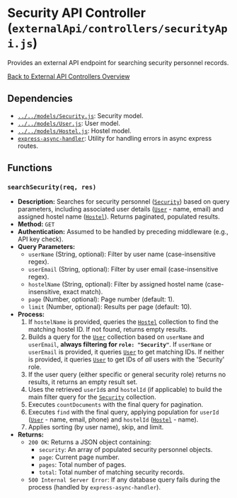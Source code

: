 # Security API Controller (`externalApi/controllers/securityApi.js`)

Provides an external API endpoint for searching security personnel records.

[Back to External API Controllers Overview](README.md)

## Dependencies

- [`../../models/Security.js`](../../models/Security.md): Security model.
- [`../../models/User.js`](../../models/User.md): User model.
- [`../../models/Hostel.js`](../../models/Hostel.md): Hostel model.
- [`express-async-handler`](https://www.npmjs.com/package/express-async-handler): Utility for handling errors in async express routes.

## Functions

### `searchSecurity(req, res)`

- **Description:** Searches for security personnel ([`Security`](../../models/Security.md)) based on query parameters, including associated user details ([`User`](../../models/User.md) - name, email) and assigned hostel name ([`Hostel`](../../models/Hostel.md)). Returns paginated, populated results.
- **Method:** `GET`
- **Authentication:** Assumed to be handled by preceding middleware (e.g., API key check).
- **Query Parameters:**
  - `userName` (String, optional): Filter by user name (case-insensitive regex).
  - `userEmail` (String, optional): Filter by user email (case-insensitive regex).
  - `hostelName` (String, optional): Filter by assigned hostel name (case-insensitive, exact match).
  - `page` (Number, optional): Page number (default: 1).
  - `limit` (Number, optional): Results per page (default: 10).
- **Process:**
  1.  If `hostelName` is provided, queries the [`Hostel`](../../models/Hostel.md) collection to find the matching hostel ID. If not found, returns empty results.
  2.  Builds a query for the [`User`](../../models/User.md) collection based on `userName` and `userEmail`, **always filtering for `role: "Security"`**. If `userName` or `userEmail` is provided, it queries [`User`](../../models/User.md) to get matching IDs. If neither is provided, it queries [`User`](../../models/User.md) to get IDs of _all_ users with the 'Security' role.
  3.  If the user query (either specific or general security role) returns no results, it returns an empty result set.
  4.  Uses the retrieved `userId`s and `hostelId` (if applicable) to build the main filter query for the [`Security`](../../models/Security.md) collection.
  5.  Executes `countDocuments` with the final query for pagination.
  6.  Executes `find` with the final query, applying population for `userId` ([`User`](../../models/User.md) - name, email, phone) and `hostelId` ([`Hostel`](../../models/Hostel.md) - name).
  7.  Applies sorting (by user name), skip, and limit.
- **Returns:**
  - `200 OK`: Returns a JSON object containing:
    - `security`: An array of populated security personnel objects.
    - `page`: Current page number.
    - `pages`: Total number of pages.
    - `total`: Total number of matching security records.
  - `500 Internal Server Error`: If any database query fails during the process (handled by `express-async-handler`).
